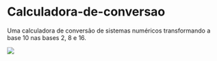# Calculadora-de-conversao
Uma calculadora de conversão de sistemas numéricos transformando a base 10 nas bases 2, 8 e 16. 
<body>
<img src = "https://cdn.discordapp.com/attachments/1258475263948361831/1284177816325329006/Captura_de_Tela_2024-09-13_as_12.40.18.png?ex=66e5af4a&is=66e45dca&hm=ac8c386952049355f2bd5d385fc97ed297353d562356cd872f60daeb9c3c48e0&" >
</body>
